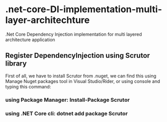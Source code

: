 # .net-core-DI-implementation-multi-layer-architechture
.Net Core Dependency Injection implementation for multi layered architecture application
## Register DependencyInjection using Scrutor library
First of all, we have to install Scrutor from .nuget, we can find this using Manage Nuget packages tool in Visual Studio/Rider, or using console and typing this command:
### using Package Manager: Install-Package Scrutor
### using .NET Core cli: dotnet add package Scrutor
